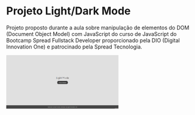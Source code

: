 # Projeto Light/Dark Mode

Projeto proposto durante a aula sobre manipulação de elementos do DOM (Document Object Model) com JavaScript do curso de JavaScript do Bootcamp Spread Fullstack Developer proporcionado pela DIO (Digital Innovation One) e patrocinado pela Spread Tecnologia.

<img src="./assets/img/light-dark-mode.gif" width="300">
